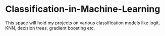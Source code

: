 # Classification-in-Machine-Learning
This space will hold my projects on various classification models like logit, KNN, decision trees, gradient boosting etc.




